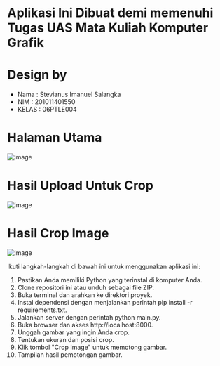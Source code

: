 # Aplikasi Ini Dibuat demi memenuhi Tugas UAS Mata Kuliah Komputer Grafik

# Design by

  - Nama   : Stevianus Imanuel Salangka
  - NIM    : 201011401550
  - KELAS  : 06PTLE004

# Halaman Utama
![image](https://github.com/Stevianus/komputer_grafik/assets/138900658/0b9643d5-4158-426f-b6f5-4c0c6ce63f22)

# Hasil Upload Untuk Crop
![image](https://github.com/Stevianus/komputer_grafik/assets/138900658/e5167968-5e4b-4748-b959-4312a2c479a0)

# Hasil Crop Image
![image](https://github.com/Stevianus/komputer_grafik/assets/138900658/3109da3e-be8b-40e1-baef-d38341aa5da7)



Ikuti langkah-langkah di bawah ini untuk menggunakan aplikasi ini:

1. Pastikan Anda memiliki Python yang terinstal di komputer Anda.
2. Clone repositori ini atau unduh sebagai file ZIP.
3. Buka terminal dan arahkan ke direktori proyek.
4. Instal dependensi dengan menjalankan perintah pip install -r requirements.txt.
5. Jalankan server dengan perintah python main.py.
6. Buka browser dan akses http://localhost:8000.
7. Unggah gambar yang ingin Anda crop.
8. Tentukan ukuran dan posisi crop.
9. Klik tombol "Crop Image" untuk memotong gambar.
10. Tampilan hasil pemotongan gambar.

